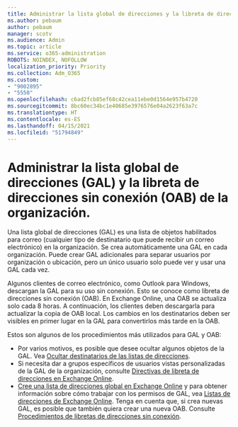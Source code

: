```yaml
---
title: Administrar la lista global de direcciones y la libreta de direcciones sin conexión de la organización
ms.author: pebaum
author: pebaum
manager: scotv
ms.audience: Admin
ms.topic: article
ms.service: o365-administration
ROBOTS: NOINDEX, NOFOLLOW
localization_priority: Priority
ms.collection: Adm_O365
ms.custom:
- "9002895"
- "5550"
ms.openlocfilehash: c6ad2fcb85ef68c42cea11ebe0d1564e957b4720
ms.sourcegitcommit: 8bc60ec34bc1e40685e3976576e04a2623f63a7c
ms.translationtype: HT
ms.contentlocale: es-ES
ms.lasthandoff: 04/15/2021
ms.locfileid: "51794849"
---
```

# <a name="managing-organization-global-address-list-gal-and-offline-address-book-oab"></a>Administrar la lista global de direcciones (GAL) y la libreta de direcciones sin conexión (OAB) de la organización.

Una lista global de direcciones (GAL) es una lista de objetos habilitados para correo (cualquier tipo de destinatario que puede recibir un correo electrónico) en la organización. Se crea automáticamente una GAL en cada organización. Puede crear GAL adicionales para separar usuarios por organización o ubicación, pero un único usuario solo puede ver y usar una GAL cada vez.

Algunos clientes de correo electrónico, como Outlook para Windows, descargan la GAL para su uso sin conexión. Esto se conoce como libreta de direcciones sin conexión (OAB). En Exchange Online, una OAB se actualiza solo cada 8 horas. A continuación, los clientes deben descargarla para actualizar la copia de OAB local. Los cambios en los destinatarios deben ser visibles en primer lugar en la GAL para convertirlos más tarde en la OAB.

Estos son algunos de los procedimientos más utilizados para GAL y OAB:

- Por varios motivos, es posible que desee ocultar algunos objetos de la GAL. Vea [Ocultar destinatarios de las listas de direcciones](https://docs.microsoft.com/exchange/address-books/address-lists/manage-address-lists#hide-recipients-from-address-lists).
- Si necesita dar a grupos específicos de usuarios vistas personalizadas de la GAL de la organización, consulte [Directivas de libreta de direcciones en Exchange Online](https://docs.microsoft.com/exchange/address-books/address-book-policies/address-book-policies).
- [Cree una lista de direcciones global en Exchange Online](https://docs.microsoft.com/exchange/address-books/address-lists/create-global-address-list) y para obtener información sobre cómo trabajar con los permisos de GAL, vea [Listas de direcciones de Exchange Online](https://docs.microsoft.com/exchange/address-books/address-lists/address-lists). Tenga en cuenta que, si crea nuevas GAL, es posible que también quiera crear una nueva OAB. Consulte [Procedimientos de libretas de direcciones sin conexión](https://docs.microsoft.com/exchange/address-books/offline-address-books/offline-address-book-procedures).
